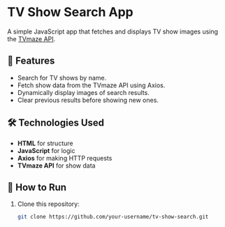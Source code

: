# TV Show Search App

A simple JavaScript app that fetches and displays TV show images using the [TVmaze API](https://www.tvmaze.com/api).

## 📌 Features
- Search for TV shows by name.
- Fetch show data from the TVmaze API using Axios.
- Dynamically display images of search results.
- Clear previous results before showing new ones.

## 🛠️ Technologies Used
- **HTML** for structure
- **JavaScript** for logic
- **Axios** for making HTTP requests
- **TVmaze API** for show data

## 🚀 How to Run
1. Clone this repository:
   ```bash
   git clone https://github.com/your-username/tv-show-search.git
